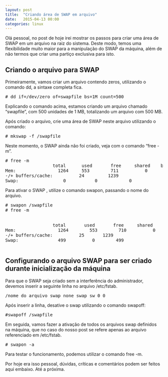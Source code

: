```yaml
---
layout: post 
title:  "Criando área de SWAP em arquivo"
date:   2015-04-13 00:00
categories: linux
---
```


Olá pessoal, no post de hoje irei mostrar os passos para criar uma área de SWAP em um arquivo na raiz do sistema. Deste modo, temos uma flexibilidade muito maior para a manipulação do SWAP da máquina, além de não termos que criar uma partiço exclusiva para isto.

## Criando o arquivo para SWAP

Primeiramente, vamos criar um arquivo contendo zeros, utilizando o comando dd, a sintaxe completa fica.

<pre>
# dd if=/dev/zero of=swapfile bs=1M count=500
</pre>

Explicando o comando acima, estamos criando um arquivo chamado “swapfile”, com 500 unidades de 1 MB, totalizando um arquivo com 500 MB.

Após criado o arquivo, crie uma área de SWAP neste arquivo utilizando o comando:

<pre>
# mkswap -f /swapfile
</pre>

Neste momento, o SWAP ainda não foi criado, veja com o comando “free -m”.

<pre>
# free -m
                  total      used       free     shared    buffers     cached
Mem:                1264     553        711          0          6        522
-/+ buffers/cache:          24         1239
Swap:                 0           0            0
</pre>

Para ativar o SWAP , utilize o comando swapon, passando o nome do arquivo.

<pre>
# swapon /swapfile
# free -m


                  total       used       free     shared    buffers     cached
Mem:                1264        553        710          0          6        522
-/+ buffers/cache:          25       1239
Swap:               499          0        499

</pre>

## Configurando o arquivo SWAP para ser criado durante inicialização da máquina

Para que o SWAP seja criado sem a interferência do administrador, devemos inserir a seguinte linha no arquivo /etc/fstab.

<pre>
/nome_do_arquivo_swap none swap sw 0 0
</pre>

Após inserir a linha, desative o swap utilizando o comando swapoff:

<pre>
#swapoff /swapfile
</pre>

Em seguida, vamos fazer a ativação de todos os arquivos swap definidos na máquina, que no caso do nosso post se refere apenas ao arquivo referenciado em /etc/fstab.

<pre>
# swapon -a
</pre>

Para testar o funcionamento, podemos utilizar o comando free -m.

Por hoje era isso pessoal, dúvidas, críticas e comentários podem ser feitos aqui embaixo. Até a próxima.